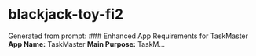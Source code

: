 # blackjack-toy-fi2
Generated from prompt: ### Enhanced App Requirements for TaskMaster **App Name:** TaskMaster **Main Purpose:** TaskM...

